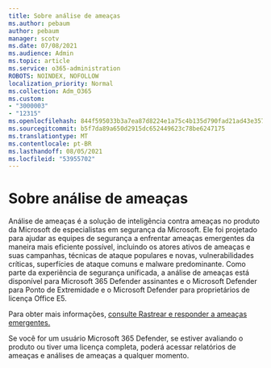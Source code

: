 ```yaml
---
title: Sobre análise de ameaças
ms.author: pebaum
author: pebaum
manager: scotv
ms.date: 07/08/2021
ms.audience: Admin
ms.topic: article
ms.service: o365-administration
ROBOTS: NOINDEX, NOFOLLOW
localization_priority: Normal
ms.collection: Adm_O365
ms.custom:
- "3000003"
- "12315"
ms.openlocfilehash: 844f595033b3a7ea87d8224e1a75c4b135d790fad21ad43e35784b951f312cc5
ms.sourcegitcommit: b5f7da89a650d2915dc652449623c78be6247175
ms.translationtype: MT
ms.contentlocale: pt-BR
ms.lasthandoff: 08/05/2021
ms.locfileid: "53955702"
---
```

# <a name="about-threat-analytics"></a>Sobre análise de ameaças

Análise de ameaças é a solução de inteligência contra ameaças no produto da Microsoft de especialistas em segurança da Microsoft. Ele foi projetado para ajudar as equipes de segurança a enfrentar ameaças emergentes da maneira mais eficiente possível, incluindo os atores ativos de ameaças e suas campanhas, técnicas de ataque populares e novas, vulnerabilidades críticas, superfícies de ataque comuns e malware predominante. Como parte da experiência de segurança unificada, a análise de ameaças está disponível para Microsoft 365 Defender assinantes e o Microsoft Defender para Ponto de Extremidade e o Microsoft Defender para proprietários de licença Office E5. 

Para obter mais informações, [consulte Rastrear e responder a ameaças emergentes.](/microsoft-365/security/defender/threat-analytics)

Se você for um usuário Microsoft 365 Defender, se estiver avaliando o produto ou tiver uma licença completa, poderá acessar relatórios de ameaças e análises de ameaças a qualquer momento. 